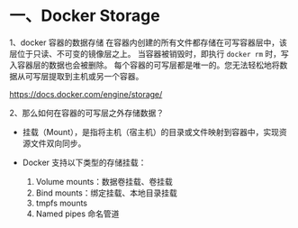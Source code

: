 # 一、Docker Storage
1、docker 容器的数据存储
在容器内创建的所有文件都存储在可写容器层中，该层位于只读、不可变的镜像层之上。
当容器被销毁时，即执行 `docker rm` 时，写入容器层的数据也会被删除。
每个容器的可写层都是唯一的。您无法轻松地将数据从可写层提取到主机或另一个容器。

<https://docs.docker.com/engine/storage/>

2、那么如何在容器的可写层之外存储数据？
- 挂载（Mount），是指将主机（宿主机）的目录或文件映射到容器中，实现资源文件双向同步。

- Docker 支持以下类型的存储挂载：
  1. Volume mounts：数据卷挂载、卷挂载
  2. Bind mounts：绑定挂载、本地目录挂载
  3. tmpfs mounts
  4. Named pipes 命名管道
